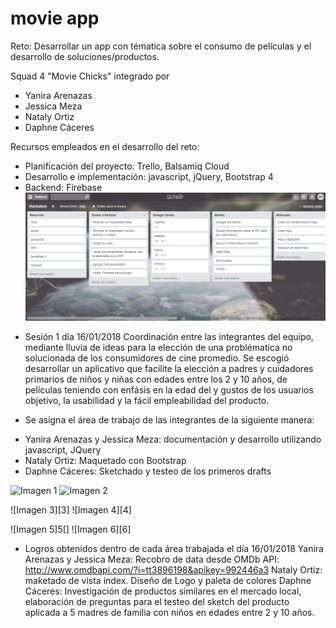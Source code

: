 # movie app

Reto: Desarrollar  un app con tématica sobre el consumo de películas y el desarrollo de soluciones/productos.

Squad 4 "Movie Chicks" integrado por
- Yanira Arenazas
- Jessica Meza
- Nataly Ortiz
- Daphne Cáceres

Recursos empleados en el desarrollo del reto:
- Planificación del proyecto: Trello, Balsamiq Cloud
- Desarrollo e implementación: javascript, jQuery, Bootstrap 4
- Backend: Firebase
![Trabajando con el Trello](assets/docs/Trello.png "titulo")

+ Sesión 1 día 16/01/2018
Coordinación entre las integrantes del equipo, mediante lluvia de ideas para la elección de una problématica no solucionada de los
consumidores de cine promedio. Se escogió desarrollar un aplicativo que facilite la elección a padres y cuidadores primarios de niños y
niñas con edades entre los 2 y 10 años, de películas teniendo con enfásis en la edad del y gustos de los usuarios objetivo, la usabilidad y la fácil
empleabilidad del producto.

+ Se asigna el área de trabajo de las integrantes de la siguiente manera:
- Yanira Arenazas y Jessica Meza: documentación y desarrollo utilizando javascript, JQuery
- Nataly Ortiz: Maquetado con Bootstrap
- Daphne Cáceres: Sketchado y testeo de los primeros drafts

![Imagen 1][1]  ![Imagen 2][2]

 [1]: assets/docs/cinekids1.jpeg
 [2]: assets/docs/cinekids1.jpeg

 ![Imagen 3][3]  ![Imagen 4][4]

 [1]: assets/docs/cinekids3.jpeg
 [2]: assets/docs/cinekids4.jpeg

 ![Imagen 5]5[]  ![Imagen 6][6]

 [1]: assets/docs/cinekids5.jpeg
 [2]: assets/docs/cinekids6.jpeg

 + Logros obtenidos dentro de cada área trabajada el día 16/01/2018
 Yanira Arenazas y Jessica Meza: Recobro de data desde OMDb API: http://www.omdbapi.com/?i=tt3896198&apikey=992446a3
 Nataly Ortiz: maketado de vista index. Diseño de Logo y paleta de colores
 Daphne Cáceres: Investigación de productos similares en el mercado local, elaboración de preguntas para el testeo del sketch del producto aplicada a 5 madres de familia con niños en edades entre 2 y 10 años.
